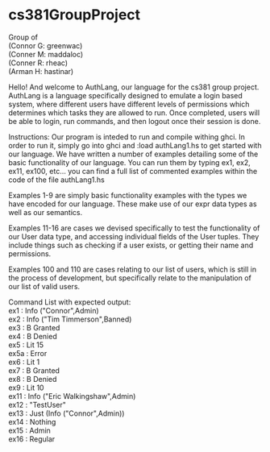 # cs381GroupProject
Group of   
(Connor G: greenwac)  
(Conner M: maddaloc)  
(Conner R: rheac)  
(Arman H: hastinar)  

Hello! And welcome to AuthLang, our language for the cs381 group project.
AuthLang is a language specifically designed to emulate a login based system, where different users have
different levels of permissions which determines which tasks they are allowed to run. Once completed, users will be
able to login, run commands, and then logout once their session is done.

Instructions:
Our program is inteded to run and compile withing ghci. In order to run it, simply go into ghci and
:load authLang1.hs to get started with our language. We have written a number of examples detailing some of
the basic functionality of our language. You can run them by typing ex1, ex2, ex11, ex100, etc... you can find a full list
of commented examples within the code of the file authLang1.hs

Examples 1-9 are simply basic functionality examples with the types we have encoded for our language.
These make use of our expr data types as well as our semantics.

Examples 11-16 are cases we devised specifically to test the functionality of our User data type, and accessing
individual fields of the User tuples. They include things such as checking if a user exists, or getting their name and permissions.

Examples 100 and 110 are cases relating to our list of users, which is still in the process of development, but specifically
relate to the manipulation of our list of valid users.

Command List with expected output:  
ex1  : Info ("Connor",Admin)  
ex2  : Info ("Tim Timmerson",Banned)  
ex3  : B Granted  
ex4  : B Denied  
ex5  : Lit 15  
ex5a : Error  
ex6  : Lit 1  
ex7  : B Granted  
ex8  : B Denied  
ex9  : Lit 10  
ex11 : Info ("Eric Walkingshaw",Admin)  
ex12 : "TestUser"  
ex13 : Just (Info ("Connor",Admin))  
ex14 : Nothing  
ex15 : Admin  
ex16 : Regular  
